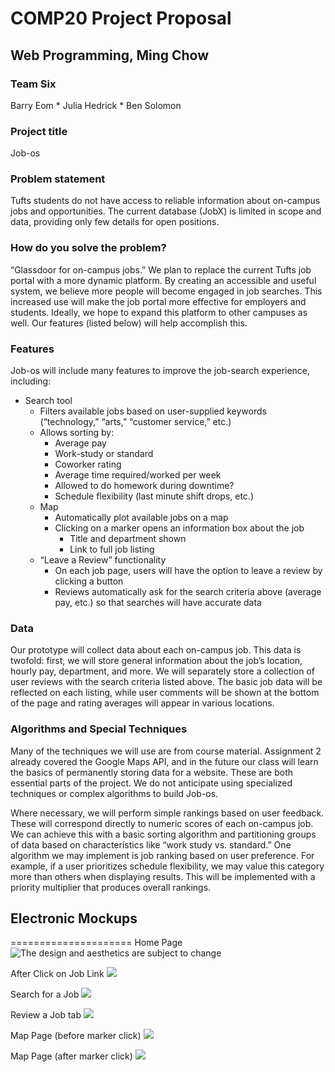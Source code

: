 # COMP20 Project Proposal
## Web Programming, Ming Chow

### Team Six
Barry Eom * Julia Hedrick * Ben Solomon

### Project title

Job-os

### Problem statement

Tufts students do not have access to reliable information about on-campus jobs and opportunities. The current database (JobX) is limited in scope and data, providing only few details for open positions.

### How do you solve the problem?

“Glassdoor for on-campus jobs.” We plan to replace the current Tufts job portal with a more dynamic platform. By creating an accessible and useful system, we believe more people will become engaged in job searches. This increased use will make the job portal more effective for employers and students. Ideally, we hope to expand this platform to other campuses as well. Our features (listed below) will help accomplish this.
 
### Features

Job-os will include many features to improve the job-search experience, including:

* Search tool
	* Filters available jobs based on user-supplied keywords (“technology,” “arts,” “customer service,” etc.)
	* Allows sorting by:
		+ Average pay
		+ Work-study or standard
		+ Coworker rating
		+ Average time required/worked per week
		+ Allowed to do homework during downtime?
		+ Schedule flexibility (last minute shift drops, etc.)
	* Map
		+ Automatically plot available jobs on a map
		+ Clicking on a marker opens an information box about the job
			+ Title and department shown
			+ Link to full job listing
	* “Leave a Review” functionality
		+ On each job page, users will have the option to leave a review by clicking a button
		+ Reviews automatically ask for the search criteria above (average pay, etc.) so that searches will have accurate data


### Data

Our prototype will collect data about each on-campus job. This data is twofold: first, we will store general information about the job’s location, hourly pay, department, and more. We will separately store a collection of user reviews with the search criteria listed above. The basic job data will be reflected on each listing, while user comments will be shown at the bottom of the page and rating averages will appear in various locations.

### Algorithms and Special Techniques

Many of the techniques we will use are from course material. Assignment 2 already covered the Google Maps API, and in the future our class will learn the basics of permanently storing data for a website. These are both essential parts of the project. We do not anticipate using specialized techniques or complex algorithms to build Job-os.

Where necessary, we will perform simple rankings based on user feedback. These will correspond directly to numeric scores of each on-campus job. We can achieve this with a basic sorting algorithm and partitioning groups of data based on characteristics like “work study vs. standard.” One algorithm we may implement is job ranking based on user preference. For example, if a user prioritizes schedule flexibility, we may value this category more than others when displaying results. This will be implemented with a priority multiplier that produces overall rankings.



## Electronic Mockups
=====================
Home Page
![The design and aesthetics are subject to change](images/wf_1.png)

After Click on Job Link
![](images/wf_2.png)

Search for a Job
![](images/wf_3.png)

Review a Job tab
![](images/wf_4.png)

Map Page (before marker click)
![](images/wf_5.png)

Map Page (after marker click)
![](images/wf_6.png)



